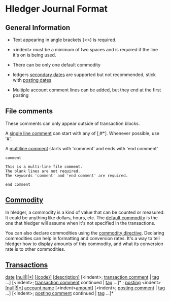 # Hledger Journal Format 

## General Information

* Text appearing in angle brackets (<\>) is required.
* \<indent\> must be a minimum of two spaces and is required if the line it's
  on is being used.
* There can be only one default commodity
* ledgers [secondary dates](https://hledger.org/hledger.html#secondary-dates)
  are supported but not recommended, stick with [posting
  dates](https://hledger.org/hledger.html#posting-dates)

* Multiple account comment lines can be added, but they end at the first posting

## File comments

These comments can only appear outside of transaction blocks.

A [single line comment](https://hledger.org/hledger.html#comments) can start
with any of [;#*]. Whenever possible, use '#'.

A [multiline comment](https://hledger.org/hledger.html#comment-blocks) starts
with 'comment' and ends with 'end comment'

```
comment

This is a multi-line file comment.
The blank lines are not required.
The keywords 'comment' and 'end comment' are required.

end comment
```

## [Commodity](https://hledger.org/hledger.html#commodity)

In hledger, a commodity is a kind of value that can be counted or measured. It could be anything like dollars, hours, etc. The [default commodity](https://hledger.org/hledger.html#default-commodity) is the one that hledger will assume when it's not specified in the transactions. 

You can also declare commodities using the [commodity directive](https://hledger.org/hledger.html#declaring-commodities). Declaring commodities can help in formatting and conversion rates. It's a way to tell hledger how to display amounts of this commodity, and what its conversion rate is to other commodities.

## [Transactions](https://hledger.org/hledger.html#default-commodity)

[date](https://hledger.org/hledger.html#dates) [\[null\|\!\|\*\]](https://hledger.org/hledger.html#status) [\[(code)\]](https://hledger.org/hledger.html#code) [\[description\]](https://hledger.org/hledger.html#description) \[\<indent\>; [transaction comment](https://hledger.org/hledger.html#account-comments) \| [tag](https://hledger.org/hledger.html#tags-1) ...\]
\[\<indent\>; [transaction comment](https://hledger.org/hledger.html#account-comments) continued \| [tag](https://hledger.org/hledger.html#tags-1) ...\]\*
; [posting](https://hledger.org/1.26/hledger.html#virtual-postings)
\<indent\> [\[null\|\!\|\*\]](https://hledger.org/hledger.html#status) [account name](https://hledger.org/hledger.html#account-names) \[\<indent\>[amount](https://hledger.org/hledger.html#amounts)\] \[\<indent\>; [posting comment](https://hledger.org/hledger.html#comments) \| [tag](https://hledger.org/hledger.html#tags-1) ...\]
\[\<indent\>; [posting comment](https://hledger.org/hledger.html#comments) continued \| [tag](https://hledger.org/hledger.html#tags-1) ...\]\*
